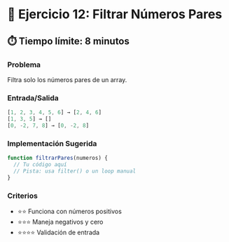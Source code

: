 # 🧩 Ejercicio 12: Filtrar Números Pares

## ⏱️ **Tiempo límite: 8 minutos**

### **Problema**

Filtra solo los números pares de un array.

### **Entrada/Salida**

```javascript
[1, 2, 3, 4, 5, 6] → [2, 4, 6]
[1, 3, 5] → []
[0, -2, 7, 8] → [0, -2, 8]
```

### **Implementación Sugerida**

```javascript
function filtrarPares(numeros) {
  // Tu código aquí
  // Pista: usa filter() o un loop manual
}
```

### **Criterios**

- ⭐⭐ Funciona con números positivos
- ⭐⭐⭐ Maneja negativos y cero
- ⭐⭐⭐⭐ Validación de entrada

